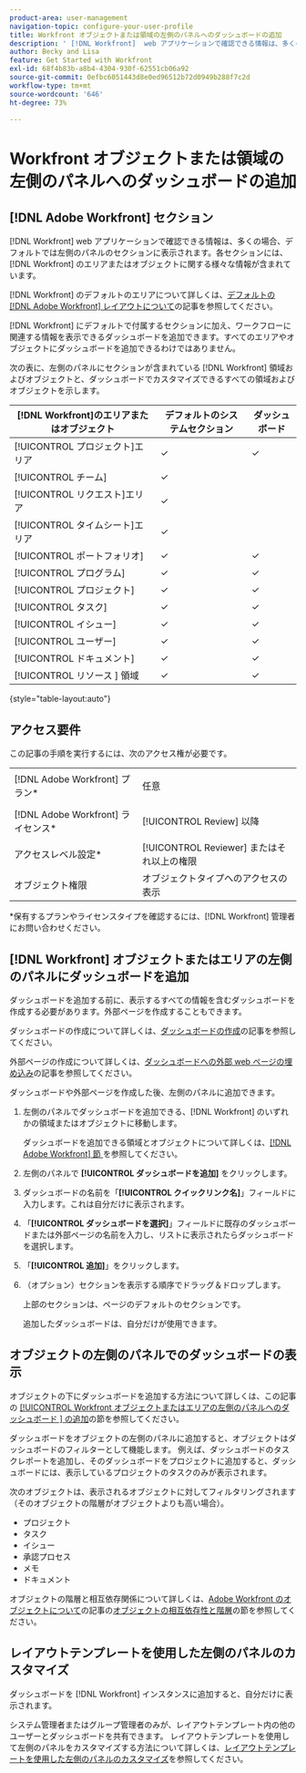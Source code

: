 ```yaml
---
product-area: user-management
navigation-topic: configure-your-user-profile
title: Workfront オブジェクトまたは領域の左側のパネルへのダッシュボードの追加
description: ' [!DNL Workfront]  web アプリケーションで確認できる情報は、多くの場合、デフォルトでは左側のパネルのセクションに表示されます。各セクションには、 [!DNL Workfront]  のエリアまたはオブジェクトに関する様々な情報が含まれています。'
author: Becky and Lisa
feature: Get Started with Workfront
exl-id: 68f4b83b-a8b4-4304-930f-62551cb06a92
source-git-commit: 0efbc6051443d8e0ed96512b72d0949b288f7c2d
workflow-type: tm+mt
source-wordcount: '646'
ht-degree: 73%

---
```


# Workfront オブジェクトまたは領域の左側のパネルへのダッシュボードの追加

## [!DNL Adobe Workfront] セクション

[!DNL Workfront] web アプリケーションで確認できる情報は、多くの場合、デフォルトでは左側のパネルのセクションに表示されます。各セクションには、[!DNL Workfront] のエリアまたはオブジェクトに関する様々な情報が含まれています。

[!DNL Workfront] のデフォルトのエリアについて詳しくは、[デフォルトの  [!DNL Adobe Workfront]  レイアウトについて](../../../administration-and-setup/customize-workfront/use-layout-templates/about-the-default-wf-layout.md)の記事を参照してください。

[!DNL Workfront] にデフォルトで付属するセクションに加え、ワークフローに関連する情報を表示できるダッシュボードを追加できます。すべてのエリアやオブジェクトにダッシュボードを追加できるわけではありません。

次の表に、左側のパネルにセクションが含まれている [!DNL Workfront] 領域およびオブジェクトと、ダッシュボードでカスタマイズできるすべての領域およびオブジェクトを示します。

| **[!DNL Workfront]のエリアまたはオブジェクト** | **デフォルトのシステムセクション** | **ダッシュボード** |
|---|---|---|
| [!UICONTROL プロジェクト]エリア | ✓ | ✓ |
| [!UICONTROL チーム] | ✓ |   |
| [!UICONTROL リクエスト]エリア | ✓ |   |
| [!UICONTROL タイムシート]エリア | ✓ |   |
| [!UICONTROL ポートフォリオ] | ✓ | ✓ |
| [!UICONTROL プログラム] | ✓ | ✓ |
| [!UICONTROL プロジェクト] | ✓ | ✓ |
| [!UICONTROL タスク] | ✓ | ✓ |
| [!UICONTROL イシュー] | ✓ | ✓ |
| [!UICONTROL ユーザー] | ✓ | ✓ |
| [!UICONTROL ドキュメント] | ✓ | ✓ |
| [!UICONTROL  リソース ] 領域 | ✓ | ✓ |

{style="table-layout:auto"}

## アクセス要件

この記事の手順を実行するには、次のアクセス権が必要です。

<table style="table-layout:auto"> 
 <col> 
 </col> 
 <col> 
 </col> 
 <tbody> 
  <tr> 
   <td role="rowheader">[!DNL Adobe Workfront] プラン*</td> 
   <td> <p>任意</p> </td> 
  </tr> 
  <tr> 
   <td role="rowheader">[!DNL Adobe Workfront] ライセンス*</td> 
   <td> <p>[!UICONTROL Review] 以降</p> </td> 
  </tr> 
  <tr> 
   <td role="rowheader">アクセスレベル設定*</td> 
   <td>[!UICONTROL Reviewer] またはそれ以上の権限</td> 
  </tr> 
  <tr> 
   <td role="rowheader">オブジェクト権限</td> 
   <td>オブジェクトタイプへのアクセスの表示</td> 
  </tr> 
 </tbody> 
</table>

&#42;保有するプランやライセンスタイプを確認するには、[!DNL Workfront] 管理者にお問い合わせください。

## [!DNL Workfront] オブジェクトまたはエリアの左側のパネルにダッシュボードを追加

ダッシュボードを追加する前に、表示するすべての情報を含むダッシュボードを作成する必要があります。外部ページを作成することもできます。

ダッシュボードの作成について詳しくは、[ダッシュボードの作成](../../../reports-and-dashboards/dashboards/creating-and-managing-dashboards/create-dashboard.md)の記事を参照してください。

外部ページの作成について詳しくは、[ダッシュボードへの外部 web ページの埋め込み](../../../reports-and-dashboards/dashboards/creating-and-managing-dashboards/embed-external-web-page-dashboard.md)の記事を参照してください。

ダッシュボードや外部ページを作成した後、左側のパネルに追加できます。

1. 左側のパネルでダッシュボードを追加できる、[!DNL Workfront] のいずれかの領域またはオブジェクトに移動します。

   ダッシュボードを追加できる領域とオブジェクトについて詳しくは、[[!DNL Adobe Workfront]  節 ](#adobe-workfront-sections) を参照してください。

1. 左側のパネルで **[!UICONTROL ダッシュボードを追加]** をクリックします。
1. ダッシュボードの名前を「**[!UICONTROL クイックリンク名]**」フィールドに入力します。これは自分だけに表示されます。
1. 「**[!UICONTROL ダッシュボードを選択]**」フィールドに既存のダッシュボードまたは外部ページの名前を入力し、リストに表示されたらダッシュボードを選択します。
1. 「**[!UICONTROL 追加]**」をクリックします。
1. （オプション）セクションを表示する順序でドラッグ＆ドロップします。

   上部のセクションは、ページのデフォルトのセクションです。

   追加したダッシュボードは、自分だけが使用できます。

## オブジェクトの左側のパネルでのダッシュボードの表示

オブジェクトの下にダッシュボードを追加する方法について詳しくは、この記事の [[!UICONTROL Workfront オブジェクトまたはエリアの左側のパネルへのダッシュボード ] の追加](#add-a-dashboard-in-the-left-panel-of-a-workfront-object-or-area)の節を参照してください。

ダッシュボードをオブジェクトの左側のパネルに追加すると、オブジェクトはダッシュボードのフィルターとして機能します。 例えば、ダッシュボードのタスクレポートを追加し、そのダッシュボードをプロジェクトに追加すると、ダッシュボードには、表示しているプロジェクトのタスクのみが表示されます。

次のオブジェクトは、表示されるオブジェクトに対してフィルタリングされます（そのオブジェクトの階層がオブジェクトよりも高い場合）。

* プロジェクト
* タスク
* イシュー
* 承認プロセス
* メモ
* ドキュメント

オブジェクトの階層と相互依存関係について詳しくは、[Adobe Workfront のオブジェクトについて](../../../workfront-basics/navigate-workfront/workfront-navigation/understand-objects.md)の記事の[オブジェクトの相互依存性と階層](../../../workfront-basics/navigate-workfront/workfront-navigation/understand-objects.md#understanding-interdependency-and-hierarchy-of-objects)の節を参照してください。

## レイアウトテンプレートを使用した左側のパネルのカスタマイズ

ダッシュボードを [!DNL Workfront] インスタンスに追加すると、自分だけに表示されます。

システム管理者またはグループ管理者のみが、レイアウトテンプレート内の他のユーザーとダッシュボードを共有できます。 レイアウトテンプレートを使用して左側のパネルをカスタマイズする方法について詳しくは、[レイアウトテンプレートを使用した左側のパネルのカスタマイズ](/help/quicksilver/administration-and-setup/customize-workfront/use-layout-templates/customize-left-panel.md)を参照してください。
